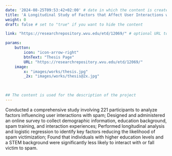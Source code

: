 ```yaml
---
date: '2024-08-25T09:53:42+02:00' # date in which the content is created - defaults to "today"
title: 'A Longitudinal Study of Factors that Affect User Interactions with Social Media and Email Spam '
weight: 0
draft: false # set to "true" if you want to hide the content 

link: "https://researchrepository.wvu.edu/etd/12069/" # optional URL to link the logo to

params:
    button:
        icon: "icon-arrow-right"
        btnText: "Thesis Page"
        URL: "https://researchrepository.wvu.edu/etd/12069/"
    image:  
        x: "images/works/thesis.jpg"
        _2x: "images/works/thesis@2x.jpg"
        
    

## The content is used for the description of the project
---
```


Conducted a comprehensive study involving 221 participants to analyze factors influencing user interactions with spam; Designed and administered an online survey to collect demographic information, education background, spam training, and interaction experiences; Performed longitudinal analysis and logistic regression to identify key factors reducing the likelihood of spam victimization; Found that individuals with higher education levels and a STEM background were significantly less likely to interact with or fall victim to spam.